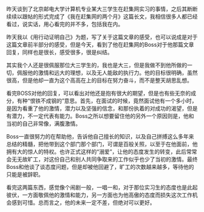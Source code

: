 昨天谈到了北京邮电大学计算机专业某大三学生在赶集网实习的事情，之后其断断续续以跟帖的形式完成了《我在赶集网的两个月》这篇长文，我相信很多人都已经看过，说实话，用心看完的并不多，包括我在内。

昨天我以《用行动证明自己》为题，写了关于这篇文章的感受，也可以说成是对于这篇文章前半部分的感受，但是今天，看到了他在赶集网的Boss对于他那篇文章回复，同样也是很长，感受很多，很是纠结。

其实我个人还是很佩服那位大三学生的，我也是大三，但是我做不到他所做的一切，佩服他的激情和远大的理想，以及无人能敌的执行力。他的目标很明确，虽然很高，但是他却一直为这个高高在上的目标在努力奋斗，而不是整天胡思乱想。

看完BOSS对他的回复，可以看出对他还是抱有很大的期望，但是也有些无奈的成分，有种“恨铁不成钢的”意思。首先，在面试的时候，竟然面试他有一个多小时，是因为看重了他的激情，潜力以及坚强的信念，和那份执着的对成功的渴望，但是有潜力，不一定代表有能力。Boss之所以想要留住他的另外一个原因则是，他和当初的自己非常像，满腹激情。

Boss一直很努力的在帮助他，告诉他自己擅长的知识，以及自己拼搏这么多年来总结的精髓，把他带到这个部门那个部门，可谓是百般关照，以至于在他面前，他拥有大的惊人的特权。也许正式这样的“溺爱”，让他的态度发生的转变，此后常常会无无故旷工，对这份自己和别人共同争取来的工作似乎也少了当初的激情。最终Boss和他谈了谈态度问题，但是却被他回避了，旷工的次数越来越多，等待他的只能是被辞职。

看完这两篇东西，感觉像个闹剧一般，一唱一和，对于那位实习生的态度也是此起彼伏，一方面敬佩他的激情和能力，另一方面也为他高傲的态度而损失这次工作机会感到可惜。总而言之，他的未来一定不差，但绝对可以更好。